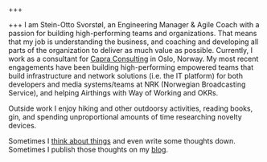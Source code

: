 +++

+++
I am Stein-Otto Svorstøl, an Engineering Manager & Agile Coach with a passion for building high-performing teams and organizations. That means that my job is understanding the business, and coaching and developing all parts of the organization to deliver as much value as possible. Currently, I work as a consultant for [Capra Consulting](https://capraconsulting.no) in Oslo, Norway. My most recent engagements have been building high-performing empowered teams that build infrastructure and network solutions (i.e. the IT platform) for both developers and media systems/teams at NRK (Norwegian Broadcasting Service), and helping Airthings with Way of Working and OKRs.

Outside work I enjoy hiking and other outdoorsy activities, reading books, gin, and spending unproportional amounts of time researching novelty devices.

Sometimes I [think about things](https://www.youtube.com/watch?v=VFZNvj-HfBU) and even write some thoughts down. Sometimes I publish those thoughts on my [blog](/blog).
